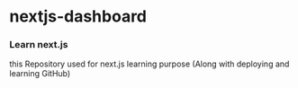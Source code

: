 # nextjs-dashboard
### Learn next.js

this Repository used for next.js learning purpose (Along with deploying and learning GitHub)
